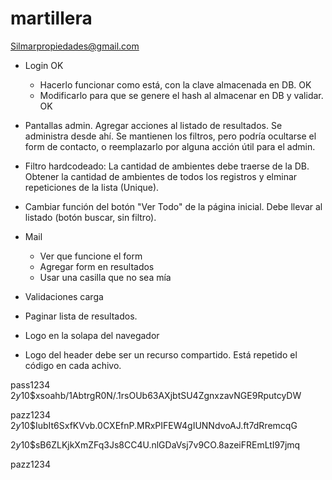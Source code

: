 # martillera



Silmarpropiedades@gmail.com



- Login			OK
	- Hacerlo funcionar como está, con la clave almacenada en DB.				OK
	- Modificarlo para que se genere el hash al almacenar en DB y validar.		OK



- Pantallas admin. Agregar acciones al listado de resultados. Se administra desde ahí. Se mantienen los filtros, pero podría ocultarse el form de contacto, o reemplazarlo por alguna acción útil para el admin.
- Filtro hardcodeado: La cantidad de ambientes debe traerse de la DB. Obtener la cantidad de ambientes de todos los registros y elminar repeticiones de la lista (Unique).
- Cambiar función del botón "Ver Todo" de la página inicial. Debe llevar al listado (botón buscar, sin filtro).
- Mail
	- Ver que funcione el form
	- Agregar form en resultados
	- Usar una casilla que no sea mía
- Validaciones carga
- Paginar lista de resultados.
- Logo en la solapa del navegador
- Logo del header debe ser un recurso compartido. Está repetido el código en cada achivo.





pass1234
$2y$10$xsoahb/1AbtrgR0N/.1rsOUb63AXjbtSU4ZgnxzavNGE9RputcyDW

pazz1234
$2y$10$IubIt6SxfKVvb.0CXEfnP.MRxPIFEW4gIUNNdvoAJ.ft7dRremcqG


$2y$10$sB6ZLKjkXmZFq3Js8CC4U.nlGDaVsj7v9CO.8azeiFREmLtI97jmq







pazz1234